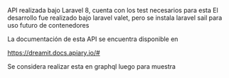 API realizada bajo Laravel 8, cuenta con los test necesarios para esta
El desarrollo fue realizado bajo laravel valet, pero se instala laravel sail para uso futuro de contenedores

La documentación de esta API se encuentra disponible en 

https://dreamit.docs.apiary.io/#

Se considera realizar esta en graphql luego para muestra
